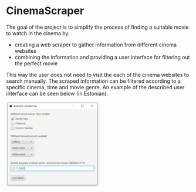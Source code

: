 # CinemaScraper

The goal of the project is to simplify the process of finding a suitable movie to watch in the cinema by:

* creating a web scraper to gather information from different cinema websites
* combining the information and providing a user interface for filtering out the perfect movie

This way the user does not need to visit the each of the cinema websites to search manually. The scraped information can be filtered according to a specific cinema, time and movie genre. An example of the described user interface can be seen below (in Estonian).

<img src="ui.PNG" width=50% height=50%>

